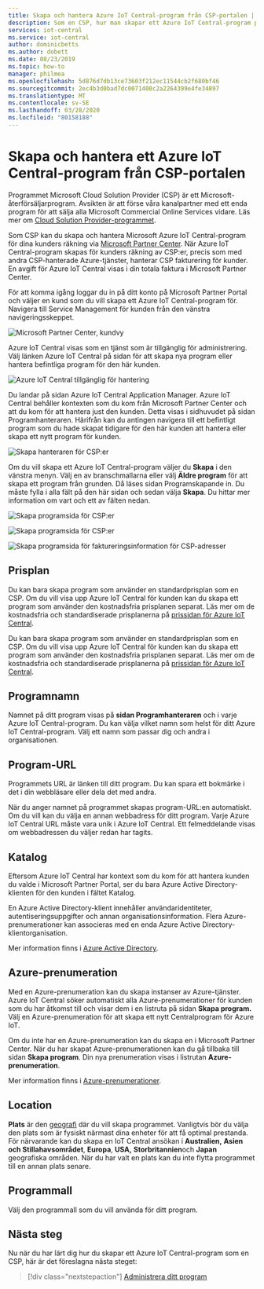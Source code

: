 ```yaml
---
title: Skapa och hantera Azure IoT Central-program från CSP-portalen | Microsoft-dokument
description: Som en CSP, hur man skapar ett Azure IoT Central-program på uppdrag av din kund.
services: iot-central
ms.service: iot-central
author: dominicbetts
ms.author: dobett
ms.date: 08/23/2019
ms.topic: how-to
manager: philmea
ms.openlocfilehash: 5d876d7db13ce73603f212ec11544cb2f680bf46
ms.sourcegitcommit: 2ec4b3d0bad7dc0071400c2a2264399e4fe34897
ms.translationtype: MT
ms.contentlocale: sv-SE
ms.lasthandoff: 03/28/2020
ms.locfileid: "80158188"
---
```

# <a name="create-and-manage-an-azure-iot-central-application-from-the-csp-portal"></a>Skapa och hantera ett Azure IoT Central-program från CSP-portalen

Programmet Microsoft Cloud Solution Provider (CSP) är ett Microsoft-återförsäljarprogram. Avsikten är att förse våra kanalpartner med ett enda program för att sälja alla Microsoft Commercial Online Services vidare. Läs mer om [Cloud Solution Provider-programmet](https://partner.microsoft.com/cloud-solution-provider).

Som CSP kan du skapa och hantera Microsoft Azure IoT Central-program för dina kunders räkning via [Microsoft Partner Center](https://partnercenter.microsoft.com/partner/home). När Azure IoT Central-program skapas för kunders räkning av CSP:er, precis som med andra CSP-hanterade Azure-tjänster, hanterar CSP fakturering för kunder. En avgift för Azure IoT Central visas i din totala faktura i Microsoft Partner Center.

För att komma igång loggar du in på ditt konto på Microsoft Partner Portal och väljer en kund som du vill skapa ett Azure IoT Central-program för. Navigera till Service Management för kunden från den vänstra navigeringsskeppet.

![Microsoft Partner Center, kundvy](media/howto-create-and-manage-applications-csp/image1.png)

Azure IoT Central visas som en tjänst som är tillgänglig för administrering. Välj länken Azure IoT Central på sidan för att skapa nya program eller hantera befintliga program för den här kunden.

![Azure IoT Central tillgänglig för hantering](media/howto-create-and-manage-applications-csp/image2.png)

Du landar på sidan Azure IoT Central Application Manager. Azure IoT Central behåller kontexten som du kom från Microsoft Partner Center och att du kom för att hantera just den kunden. Detta visas i sidhuvudet på sidan Programhanteraren. Härifrån kan du antingen navigera till ett befintligt program som du hade skapat tidigare för den här kunden att hantera eller skapa ett nytt program för kunden.

![Skapa hanteraren för CSP:er](media/howto-create-and-manage-applications-csp/image3.png)

Om du vill skapa ett Azure IoT Central-program väljer du **Skapa** i den vänstra menyn. Välj en av branschmallarna eller välj **Äldre program** för att skapa ett program från grunden. Då läses sidan Programskapande in. Du måste fylla i alla fält på den här sidan och sedan välja **Skapa**. Du hittar mer information om vart och ett av fälten nedan.

![Skapa programsida för CSP:er](media/howto-create-and-manage-applications-csp/image4.png)

![Skapa programsida för CSP:er](media/howto-create-and-manage-applications-csp/image4-1.png)

![Skapa programsida för faktureringsinformation för CSP-adresser](media/howto-create-and-manage-applications-csp/image4-2.png)

## <a name="pricing-plan"></a>Prisplan

Du kan bara skapa program som använder en standardprisplan som en CSP. Om du vill visa upp Azure IoT Central för kunden kan du skapa ett program som använder den kostnadsfria prisplanen separat. Läs mer om de kostnadsfria och standardiserade prisplanerna på [prissidan för Azure IoT Central](https://azure.microsoft.com/pricing/details/iot-central/).

Du kan bara skapa program som använder en standardprisplan som en CSP. Om du vill visa upp Azure IoT Central för kunden kan du skapa ett program som använder den kostnadsfria prisplanen separat. Läs mer om de kostnadsfria och standardiserade prisplanerna på [prissidan för Azure IoT Central](https://azure.microsoft.com/pricing/details/iot-central/).

## <a name="application-name"></a>Programnamn

Namnet på ditt program visas på **sidan Programhanteraren** och i varje Azure IoT Central-program. Du kan välja vilket namn som helst för ditt Azure IoT Central-program. Välj ett namn som passar dig och andra i organisationen.

## <a name="application-url"></a>Program-URL

Programmets URL är länken till ditt program. Du kan spara ett bokmärke i det i din webbläsare eller dela det med andra.

När du anger namnet på programmet skapas program-URL:en automatiskt. Om du vill kan du välja en annan webbadress för ditt program. Varje Azure IoT Central URL måste vara unik i Azure IoT Central. Ett felmeddelande visas om webbadressen du väljer redan har tagits.

## <a name="directory"></a>Katalog

Eftersom Azure IoT Central har kontext som du kom för att hantera kunden du valde i Microsoft Partner Portal, ser du bara Azure Active Directory-klienten för den kunden i fältet Katalog. 

En Azure Active Directory-klient innehåller användaridentiteter, autentiseringsuppgifter och annan organisationsinformation. Flera Azure-prenumerationer kan associeras med en enda Azure Active Directory-klientorganisation.

Mer information finns i [Azure Active Directory](https://docs.microsoft.com/azure/active-directory/).

## <a name="azure-subscription"></a>Azure-prenumeration

Med en Azure-prenumeration kan du skapa instanser av Azure-tjänster. Azure IoT Central söker automatiskt alla Azure-prenumerationer för kunden som du har åtkomst till och visar dem i en listruta på sidan **Skapa program.** Välj en Azure-prenumeration för att skapa ett nytt Centralprogram för Azure IoT.

Om du inte har en Azure-prenumeration kan du skapa en i Microsoft Partner Center. När du har skapat Azure-prenumerationen kan du gå tillbaka till sidan **Skapa program**. Din nya prenumeration visas i listrutan **Azure-prenumeration**.

Mer information finns i [Azure-prenumerationer](https://docs.microsoft.com/azure/guides/developer/azure-developer-guide#understanding-accounts-subscriptions-and-billing).

## <a name="location"></a>Location

**Plats** är den [geografi](https://azure.microsoft.com/global-infrastructure/geographies/) där du vill skapa programmet. Vanligtvis bör du välja den plats som är fysiskt närmast dina enheter för att få optimal prestanda. För närvarande kan du skapa en IoT Central ansökan i **Australien,** **Asien och Stillahavsområdet**, **Europa**, **USA,** **Storbritannien**och **Japan** geografiska områden. När du har valt en plats kan du inte flytta programmet till en annan plats senare.

## <a name="application-template"></a>Programmall

Välj den programmall som du vill använda för ditt program.

## <a name="next-steps"></a>Nästa steg

Nu när du har lärt dig hur du skapar ett Azure IoT Central-program som en CSP, här är det föreslagna nästa steget:

> [!div class="nextstepaction"]
> [Administrera ditt program](howto-administer.md)
